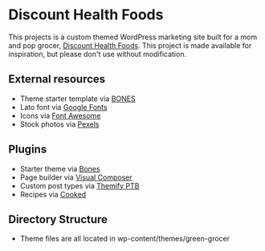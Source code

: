 # Discount Health Foods

This projects is a custom themed WordPress marketing site built for a mom and pop grocer, [Discount Health Foods](http://www.dhfoodsinc.com). This project is made available for inspiration, but please don't use without modification. 

## External resources
* Theme starter template via [BONES]()
* Lato font via [Google Fonts](https://fonts.google.com/specimen/Lato)
* Icons via [Font Awesome](https://fontawesome.com/)
* Stock photos via [Pexels](https://www.pexels.com)

## Plugins
* Starter theme via [Bones](https://themble.com/bones/)
* Page builder via [Visual Composer](https://visualcomposer.com/)
* Custom post types via [Themify PTB](https://themify.me/post-type-builder)
* Recipes via [Cooked](https://demos.boxystudio.com/cooked/)

## Directory Structure
* Theme files are all located in wp-content/themes/green-grocer

